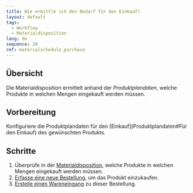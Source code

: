 ```yaml
---
title: Wie ermittle ich den Bedarf für den Einkauf?
layout: default
tags:
  - Workflow
  - Materialdisposition
lang: de
sequence: 20
ref: materialschedule_purchase
---
```


## Übersicht
Die Materialdisposition ermittelt anhand der *Produktplandaten*, welche Produkte in welchen Mengen eingekauft werden müssen.

## Vorbereitung
Konfiguriere die Produktplandaten für den [Einkauf](Produktplandaten#Für den Einkauf) des gewünschten Produkts.

## Schritte
1. Überprüfe in der [Materialdisposition](Menu), welche Produkte in welchen Mengen eingekauft werden müssen.
1. [Erfasse eine neue Bestellung](Bestellung_erfassen), um das Produkt einzukaufen.
1. [Erstelle einen Wareneingang](Zu_Bestellung_Wareneingang_erstellen) zu dieser Bestellung.
